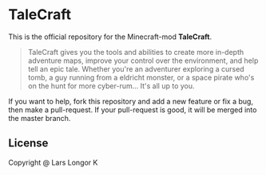 # TaleCraft
This is the official repository for the Minecraft-mod **TaleCraft**.

> TaleCraft gives you the tools and abilities to create more in-depth adventure maps, improve your control over the environment, and help tell an epic tale. Whether you're an adventurer exploring a cursed tomb, a guy running from a eldricht monster, or a space pirate who's on the hunt for more cyber-rum...
It's all up to you.

If you want to help, fork this repository and add a new feature or fix a bug, then make a pull-request. If your pull-request is good, it will be merged into the master branch.

## License
Copyright @ Lars Longor K
